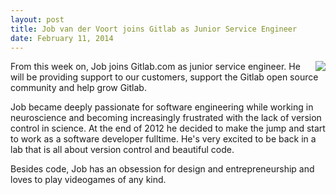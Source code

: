 ```yaml
---
layout: post
title: Job van der Voort joins Gitlab as Junior Service Engineer
date: February 11, 2014
---
```

<img src="/images/team/picture_job.png" style="float: right; margin-left: 15px;">

From this week on, Job joins Gitlab.com as junior service engineer. He will be providing support to our customers, support the Gitlab open source community and help grow Gitlab.

Job became deeply passionate for software engineering while working in neuroscience and becoming increasingly frustrated with the lack of version control in science. At the end of 2012 he decided to make the jump and start to work as a software developer fulltime. He's very excited to be back in a lab that is all about version control and beautiful code.

Besides code, Job has an obsession for design and entrepreneurship and loves to play videogames of any kind. 


